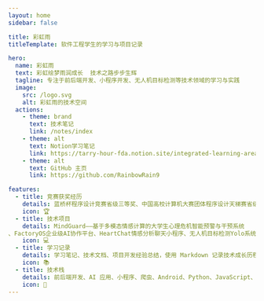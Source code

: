 ```yaml
---
layout: home
sidebar: false

title: 彩虹雨
titleTemplate: 软件工程学生的学习与项目记录

hero:
  name: 彩虹雨
  text: 彩虹绘梦雨润成长  技术之路步步生辉
  tagline: 专注于前后端开发、小程序开发、无人机目标检测等技术领域的学习与实践
  image:
    src: /logo.svg
    alt: 彩虹雨的技术空间
  actions:
    - theme: brand
      text: 技术笔记
      link: /notes/index
    - theme: alt
      text: Notion学习笔记
      link: https://tarry-hour-fda.notion.site/integrated-learning-area
    - theme: alt
      text: GitHub 主页
      link: https://github.com/RainbowRain9

features:
  - title: 竞赛获奖经历
    details: 蓝桥杯程序设计竞赛省级三等奖、中国高校计算机大赛团体程序设计天梯赛省级三等奖、2025年第十七届"挑战杯"福建省大学生课外学术科技作品竞赛省级三等奖
    icon: 🏆
  - title: 技术项目
    details: MindGuard——基于多模态情感计算的大学生心理危机智能预警与干预系统
、FactoryOS企业级AI协作平台、HeartChat情感分析聊天小程序、无人机目标检测Yolo系统、教务系统爬虫、Keepool商城社区、小Q社区、多种前后端开发项目，涵盖企业级系统、微信小程序、Web应用等
    icon: 💻
  - title: 学习记录
    details: 学习笔记、技术文档、项目开发经验总结，使用 Markdown 记录技术成长历程
    icon: 📚
  - title: 技术栈
    details: 前后端开发、AI 应用、小程序、爬虫、Android、Python、JavaScript、Node.js、Vue、数据库、网络、服务器部署、linux等
    icon: 🚀
---
```


<HomePage />
